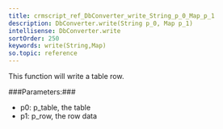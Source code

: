 ```yaml
---
title: crmscript_ref_DbConverter_write_String_p_0_Map_p_1
description: DbConverter.write(String p_0, Map p_1)
intellisense: DbConverter.write
sortOrder: 250
keywords: write(String,Map)
so.topic: reference
---
```



This function will write a table row.




###Parameters:###


 - p0: p\_table, the table
 - p1: p\_row, the row data


